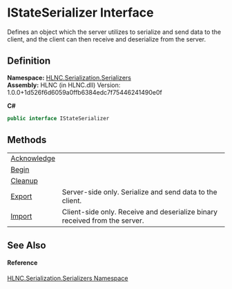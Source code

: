 # IStateSerializer Interface


Defines an object which the server utilizes to serialize and send data to the client, and the client can then receive and deserialize from the server.



## Definition
**Namespace:** <a href="N_HLNC_Serialization_Serializers">HLNC.Serialization.Serializers</a>  
**Assembly:** HLNC (in HLNC.dll) Version: 1.0.0+1d526f6d6059a0ffb6384edc7f75446241490e0f

**C#**
``` C#
public interface IStateSerializer
```



## Methods
<table>
<tr>
<td><a href="M_HLNC_Serialization_Serializers_IStateSerializer_Acknowledge">Acknowledge</a></td>
<td> </td></tr>
<tr>
<td><a href="M_HLNC_Serialization_Serializers_IStateSerializer_Begin">Begin</a></td>
<td> </td></tr>
<tr>
<td><a href="M_HLNC_Serialization_Serializers_IStateSerializer_Cleanup">Cleanup</a></td>
<td> </td></tr>
<tr>
<td><a href="M_HLNC_Serialization_Serializers_IStateSerializer_Export">Export</a></td>
<td>Server-side only. Serialize and send data to the client.</td></tr>
<tr>
<td><a href="M_HLNC_Serialization_Serializers_IStateSerializer_Import">Import</a></td>
<td>Client-side only. Receive and deserialize binary received from the server.</td></tr>
</table>

## See Also


#### Reference
<a href="N_HLNC_Serialization_Serializers">HLNC.Serialization.Serializers Namespace</a>  
